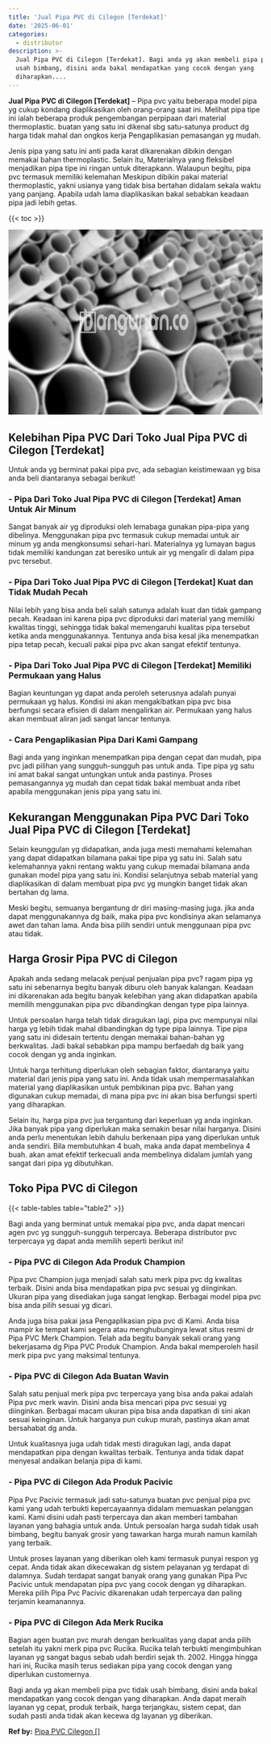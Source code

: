 ```yaml
---
title: 'Jual Pipa PVC di Cilegon [Terdekat]'
date: '2025-06-01'
categories:
  - distributor
description: >-
  Jual Pipa PVC di Cilegon [Terdekat]. Bagi anda yg akan membeli pipa pvc tidak
  usah bimbang, disini anda bakal mendapatkan yang cocok dengan yang
  diharapkan....
---
```


**Jual Pipa PVC di Cilegon \[Terdekat\]** – Pipa pvc yaitu beberapa model pipa yg cukup kondang diaplikasikan oleh orang-orang saat ini. Melihat pipa tipe ini ialah beberapa produk pengembangan perpipaan dari material thermoplastic. buatan yang satu ini dikenal sbg satu-satunya product dg harga tidak mahal dan ongkos kerja Pengaplikasian pemasangan yg mudah.

Jenis pipa yang satu ini anti pada karat dikarenakan dibikin dengan memakai bahan thermoplastic. Selain itu, Materialnya yang fleksibel menjadikan pipa tipe ini ringan untuk diterapkann. Walaupun begitu, pipa pvc termasuk memiliki kelemahan Meskipun dibikin pakai material thermoplastic, yakni usianya yang tidak bisa bertahan didalam sekala waktu yang panjang. Apabila udah lama diaplikasikan bakal sebabkan keadaan pipa jadi lebih getas.

{{< toc >}}

![Jual Pipa PVC di Cilegon [Terdekat]](/images/jaul-pipa-pvc-58.png)

## Kelebihan Pipa PVC Dari Toko Jual Pipa PVC di Cilegon \[Terdekat\]

Untuk anda yg berminat pakai pipa pvc, ada sebagian keistimewaan yg bisa anda beli diantaranya sebagai berikut!

### \- Pipa Dari Toko Jual Pipa PVC di Cilegon \[Terdekat\] Aman Untuk Air Minum

Sangat banyak air yg diproduksi oleh lemabaga gunakan pipa-pipa yang dibelinya. Menggunakan pipa pvc termasuk cukup memadai untuk air minum yg anda mengkonsumsi sehari-hari. Materialnya yg lumayan bagus tidak memiliki kandungan zat beresiko untuk air yg mengalir di dalam pipa pvc tersebut.

### \- Pipa Dari Toko Jual Pipa PVC di Cilegon \[Terdekat\] Kuat dan Tidak Mudah Pecah

Nilai lebih yang bisa anda beli salah satunya adalah kuat dan tidak gampang pecah. Keadaan ini karena pipa pvc diproduksi dari material yang memiliki kwalitas tinggi, sehingga tidak bakal memengaruhi kualitas pipa tersebut ketika anda menggunakannya. Tentunya anda bisa kesal jika menempatkan pipa tetap pecah, kecuali pakai pipa pvc akan sangat efektif tentunya.

### \- Pipa Dari Toko Jual Pipa PVC di Cilegon \[Terdekat\] Memiliki Permukaan yang Halus

Bagian keuntungan yg dapat anda peroleh seterusnya adalah punyai permukaan yg halus. Kondisi ini akan mengakibatkan pipa pvc bisa berfungsi secara efisien di dalam mengalirkan air. Permukaan yang halus akan membuat aliran jadi sangat lancar tentunya.

### \- Cara Pengaplikasian Pipa Dari Kami Gampang

Bagi anda yang inginkan menempatkan pipa dengan cepat dan mudah, pipa pvc jadi pilihan yang sungguh-sungguh pas untuk anda. Tipe pipa yg satu ini amat bakal sangat untungkan untuk anda pastinya. Proses pemasangannya yg mudah dan cepat tidak bakal membuat anda ribet apabila menggunakan jenis pipa yang satu ini.

## Kekurangan Menggunakan Pipa PVC Dari Toko Jual Pipa PVC di Cilegon \[Terdekat\]

Selain keunggulan yg didapatkan, anda juga mesti memahami kelemahan yang dapat didapatkan bilamana pakai tipe pipa yg satu ini. Salah satu kelemahannya yakni rentang waktu yang cukup memadai bilamana anda gunakan model pipa yang satu ini. Kondisi selanjutnya sebab material yang diaplikasikan di dalam membuat pipa pvc yg mungkin banget tidak akan bertahan dg lama.

Meski begitu, semuanya bergantung dr diri masing-masing juga. jika anda dapat menggunakannya dg baik, maka pipa pvc kondisinya akan selamanya awet dan tahan lama. Anda bisa pilih sendiri untuk menggunaan pipa pvc atau tidak.

## Harga Grosir Pipa PVC di Cilegon

Apakah anda sedang melacak penjual penjualan pipa pvc? ragam pipa yg satu ini sebenarnya begitu banyak diburu oleh banyak kalangan. Keadaan ini dikarenakan ada begitu banyak kelebihan yang akan didapatkan apabila memilih menggunakan pipa pvc dibandingkan dengan type pipa lainnya.

Untuk persoalan harga telah tidak diragukan lagi, pipa pvc mempunyai nilai harga yg lebih tidak mahal dibandingkan dg type pipa lainnya. Tipe pipa yang satu ini didesain tertentu dengan memakai bahan-bahan yg berkwalitas. Jadi bakal sebabkan pipa mampu berfaedah dg baik yang cocok dengan yg anda inginkan.

Untuk harga terhitung diperlukan oleh sebagian faktor, diantaranya yaitu material dari jenis pipa yang satu ini. Anda tidak usah mempermasalahkan material yang diaplikasikan untuk pembikinan pipa pvc. Bahan yang digunakan cukup memadai, di mana pipa pvc ini akan bisa berfungsi sperti yang diharapkan.

Selain itu, harga pipa pvc jua tergantung dari keperluan yg anda inginkan. Jika banyak pipa yang diperlukan maka semakin besar nilai harganya. Disini anda perlu menentukan lebih dahulu berkenaan pipa yang diperlukan untuk anda sendiri. Bila membutuhkan 4 buah, maka anda dapat membelinya 4 buah. akan amat efektif terkecuali anda membelinya didalam jumlah yang sangat dari pipa yg dibutuhkan.

## Toko Pipa PVC di Cilegon

{{< table-tables table="table2" >}}

Bagi anda yang berminat untuk memakai pipa pvc, anda dapat mencari agen pvc yg sungguh-sungguh terpercaya. Beberapa distributor pvc terpercaya yg dapat anda memilih seperti berikut ini!

### \- Pipa PVC di Cilegon Ada Produk Champion

Pipa pvc Champion juga menjadi salah satu merk pipa pvc dg kwalitas terbaik. Disini anda bisa mendapatkan pipa pvc sesuai yg diinginkan. Ukuran pipa yang disediakan juga sangat lengkap. Berbagai model pipa pvc bisa anda pilih sesuai yg dicari.

Anda juga bisa pakai jasa Pengaplikasian pipa pvc di Kami. Anda bisa mampir ke tempat kami segera atau menghubunginya lewat situs resmi dr Pipa PVC Merk Champion. Telah ada begitu banyak sekali orang yang bekerjasama dg Pipa PVC Produk Champion. Anda bakal memperoleh hasil merk pipa pvc yang maksimal tentunya.

### \- Pipa PVC di Cilegon Ada Buatan Wavin

Salah satu penjual merk pipa pvc terpercaya yang bisa anda pakai adalah Pipa pvc merk wavin. Disini anda bisa mencari pipa pvc sesuai yg diinginkan. Berbagai macam ukuran pipa bisa anda dapatkan di sini akan sesuai keinginan. Untuk harganya pun cukup murah, pastinya akan amat bersahabat dg anda.

Untuk kualitasnya juga udah tidak mesti diragukan lagi, anda dapat mendapatkan pipa dengan kwalitas terbaik. Tentunya anda tidak dapat menyesal andaikan belanja pipa di kami.

### \- Pipa PVC di Cilegon Ada Produk Pacivic

Pipa Pvc Pacivic termasuk jadi satu-satunya buatan pvc penjual pipa pvc kami yang udah terbukti kepercayaannya didalam memuaskan pelanggan kami. Kami disini udah pasti terpercaya dan akan memberi tambahan layanan yang bahagia untuk anda. Untuk persoalan harga sudah tidak usah bimbang, begitu banyak grosir yang tawarkan harga murah namun kamilah yang terbaik.

Untuk proses layanan yang diberikan oleh kami termasuk punyai respon yg cepat. Anda tidak akan dikecewakan dg sistem pelayanan yg terdapat di dalamnya. Sudah terdapat sangat banyak orang yang gunakan Pipa Pvc Pacivic untuk mendapatan pipa pvc yang cocok dengan yg diharapkan. Mereka pilih Pipa Pvc Pacivic dikarenakan udah terpercaya dan paling terjamin keamanannya.

### \- Pipa PVC di Cilegon Ada Merk Rucika

Bagian agen buatan pvc murah dengan berkualitas yang dapat anda pilih setelah itu yakni merk pipa pvc Rucika. Rucika telah terbukti mengimbuhkan layanan yg sangat bagus sebab udah berdiri sejak th. 2002. Hingga hingga hari ini, Rucika masih terus sediakan pipa yang cocok dengan yang diperlukan customernya.

Bagi anda yg akan membeli pipa pvc tidak usah bimbang, disini anda bakal mendapatkan yang cocok dengan yang diharapkan. Anda dapat meraih layanan yg cepat, produk terbaik, harga terjangkau, sistem cepat, dan sudah pasti anda tidak akan kecewa dg layanan yg diberikan.

**Ref by:** [Pipa PVC Cilegon []](https://id.wikipedia.org/wiki/Pipa)
